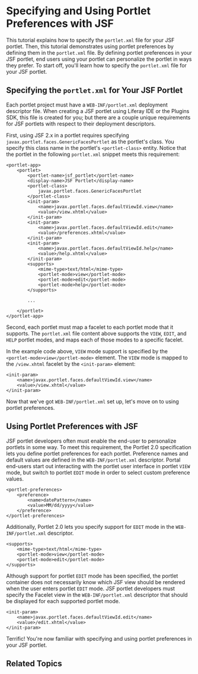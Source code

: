 # Specifying and Using Portlet Preferences with JSF

This tutorial explains how to specify the `portlet.xml` file for your JSF
portlet. Then, this tutorial demonstrates using portlet preferences by defining
them in the `portlet.xml` file. By defining portlet preferences in your JSF
portlet, end users using your portlet can personalize the portlet in ways they
prefer. To start off, you'll learn how to specify the `portlet.xml` file for
your JSF portlet. 

## Specifying the `portlet.xml` for Your JSF Portlet

Each portlet project must have a `WEB-INF/portlet.xml` deployment descriptor
file. When creating a JSF portlet using Liferay IDE or the Plugins SDK, this
file is created for you; but there are a couple unique requirements for JSF
portlets with respect to their deployment descriptors. 

First, using JSF 2.x in a portlet requires specifying
`javax.portlet.faces.GenericFacesPortlet` as the portlet's class. You specify
this class name in the portlet's `<portlet-class>` entity. Notice that the
portlet in the following `portlet.xml` snippet meets this requirement: 

    <portlet-app>
        <portlet>
            <portlet-name>jsf_portlet</portlet-name>
            <display-name>JSF Portlet</display-name>
            <portlet-class>
                javax.portlet.faces.GenericFacesPortlet
            </portlet-class>
            <init-param>
                <name>javax.portlet.faces.defaultViewId.view</name>
                <value>/view.xhtml</value>
            </init-param>
            <init-param>
                <name>javax.portlet.faces.defaultViewId.edit</name>
                <value>/preferences.xhtml</value>
            </init-param>
            <init-param>
                <name>javax.portlet.faces.defaultViewId.help</name>
                <value>/help.xhtml</value>
            </init-param>
            <supports>
                <mime-type>text/html</mime-type>
                <portlet-mode>view</portlet-mode>
                <portlet-mode>edit</portlet-mode>
                <portlet-mode>help</portlet-mode>
            </supports>

            ...

        </portlet>
    </portlet-app>

Second, each portlet must map a facelet to each portlet mode that it supports.
The `portlet.xml` file content above supports the `VIEW`, `EDIT`, and `HELP`
portlet modes, and maps each of those modes to a specific facelet. 

In the example code above, `VIEW` mode support is specified by the
`<portlet-mode>view</portlet-mode>` element. The `VIEW` mode is mapped
to the `/view.xhtml` facelet by the `<init-param>` element:

    <init-param>
        <name>javax.portlet.faces.defaultViewId.view</name>
        <value>/view.xhtml</value>
    </init-param>

Now that we've got `WEB-INF/portlet.xml` set up, let's move on to using portlet
preferences. 

## Using Portlet Preferences with JSF

JSF portlet developers often must enable the end-user to personalize portlets
in some way. To meet this requirement, the Portlet 2.0 specification lets you
define portlet preferences for each portlet. Preference names and default values
are defined in the `WEB-INF/portlet.xml` descriptor. Portal end-users start
out interacting with the portlet user interface in portlet `VIEW` mode, but
switch to portlet `EDIT` mode in order to select custom preference values. 

    <portlet-preferences>
        <preference>
            <name>datePattern</name>
            <value>MM/dd/yyyy</value>
        </preference>
    </portlet-preferences>

Additionally, Portlet 2.0 lets you specify support for `EDIT` mode in the
`WEB-INF/portlet.xml` descriptor. 

    <supports>
        <mime-type>text/html</mime-type>
        <portlet-mode>view</portlet-mode>
        <portlet-mode>edit</portlet-mode>
    </supports>

Although support for portlet `EDIT` mode has been specified, the portlet
container does not necessarily know which JSF view should be rendered when the
user enters portlet `EDIT` mode. JSF portlet developers must specify the
Facelet view in the `WEB-INF/portlet.xml` descriptor that should be displayed
for each supported portlet mode. 

    <init-param>
        <name>javax.portlet.faces.defaultViewId.edit</name>
        <value>/edit.xhtml</value>
    </init-param>

<!-- This example's mapping values are slightly different from that of the
portlet in the previous section. Were they meant to be different? In the
previous example descriptor we mapped EDIT mode to the /preferences.xhtml
facelet, yet in this example we map EDIT mode to the /edit.xhtml facelet. This
seems confusing. - Jim -->

Terrific! You're now familiar with specifying and using portlet preferences in
your JSF portlet. 

## Related Topics

<!-- Add once JSF tutorials are finished. -Cody -->

